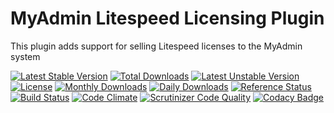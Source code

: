 # MyAdmin Litespeed Licensing Plugin

This plugin adds support for selling Litespeed licenses to the MyAdmin system

[![Latest Stable Version](https://poser.pugx.org/detain/myadmin-litespeed-licensing/version)](https://packagist.org/packages/detain/myadmin-litespeed-licensing)
[![Total Downloads](https://poser.pugx.org/detain/myadmin-litespeed-licensing/downloads)](https://packagist.org/packages/detain/myadmin-litespeed-licensing)
[![Latest Unstable Version](https://poser.pugx.org/detain/myadmin-litespeed-licensing/v/unstable)](//packagist.org/packages/detain/myadmin-litespeed-licensing)
[![License](https://poser.pugx.org/detain/myadmin-litespeed-licensing/license)](https://packagist.org/packages/detain/myadmin-litespeed-licensing)
[![Monthly Downloads](https://poser.pugx.org/detain/myadmin-litespeed-licensing/d/monthly)](https://packagist.org/packages/detain/myadmin-litespeed-licensing)
[![Daily Downloads](https://poser.pugx.org/detain/myadmin-litespeed-licensing/d/daily)](https://packagist.org/packages/detain/myadmin-litespeed-licensing)
[![Reference Status](https://www.versioneye.com/php/detain:myadmin-litespeed-licensing/reference_badge.svg?style=flat)](https://www.versioneye.com/php/detain:myadmin-litespeed-licensing/references)
[![Build Status](https://travis-ci.org/detain/myadmin-litespeed-licensing.svg?branch=master)](https://travis-ci.org/detain/myadmin-litespeed-licensing)
[![Code Climate](https://codeclimate.com/github/detain/myadmin-litespeed-licensing/badges/gpa.svg)](https://codeclimate.com/github/detain/myadmin-litespeed-licensing)
[![Scrutinizer Code Quality](https://scrutinizer-ci.com/g/detain/myadmin-litespeed-licensing/badges/quality-score.png?b=master)](https://scrutinizer-ci.com/g/detain/myadmin-litespeed-licensing/?branch=master)
[![Codacy Badge](https://api.codacy.com/project/badge/Grade/dcfdb555bf234afabceb40728959280b)](https://www.codacy.com/app/detain/myadmin-litespeed-licensing)
